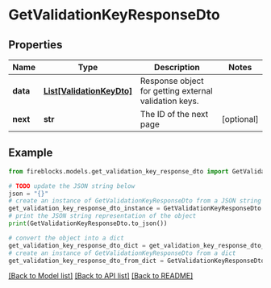 # GetValidationKeyResponseDto


## Properties

Name | Type | Description | Notes
------------ | ------------- | ------------- | -------------
**data** | [**List[ValidationKeyDto]**](ValidationKeyDto.md) | Response object for getting external validation keys. | 
**next** | **str** | The ID of the next page | [optional] 

## Example

```python
from fireblocks.models.get_validation_key_response_dto import GetValidationKeyResponseDto

# TODO update the JSON string below
json = "{}"
# create an instance of GetValidationKeyResponseDto from a JSON string
get_validation_key_response_dto_instance = GetValidationKeyResponseDto.from_json(json)
# print the JSON string representation of the object
print(GetValidationKeyResponseDto.to_json())

# convert the object into a dict
get_validation_key_response_dto_dict = get_validation_key_response_dto_instance.to_dict()
# create an instance of GetValidationKeyResponseDto from a dict
get_validation_key_response_dto_from_dict = GetValidationKeyResponseDto.from_dict(get_validation_key_response_dto_dict)
```
[[Back to Model list]](../README.md#documentation-for-models) [[Back to API list]](../README.md#documentation-for-api-endpoints) [[Back to README]](../README.md)



